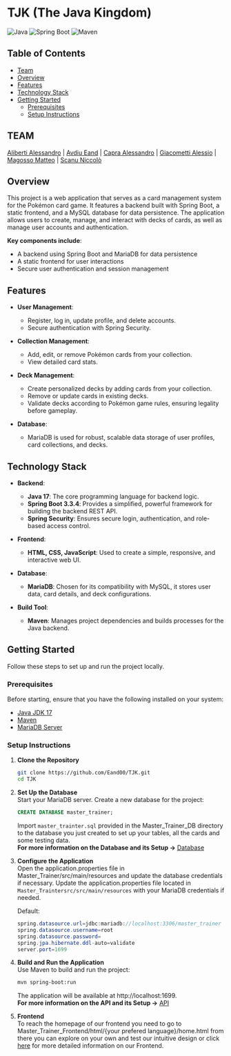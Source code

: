 # TJK (The Java Kingdom)

![Java](https://img.shields.io/badge/Java-17-blue) ![Spring Boot](https://img.shields.io/badge/Spring%20Boot-3.3.4-green) ![Maven](https://img.shields.io/badge/Maven-3.6.3-orange)

## Table of Contents
- [Team](#team)
- [Overview](#overview)
- [Features](#features)
- [Technology Stack](#technology-stack)
- [Getting Started](#getting-started)
  - [Prerequisites](#prerequisites)
  - [Setup Instructions](#setup-instructions)

## TEAM

[Aliberti Alessandro](https://github.com/alealiberti) | [Avdiu Eand](https://github.com/Eand00) | [Capra Alessandro](https://github.com/SonoBruttoma2004) | [Giacometti Alessio](https://github.com/ggiaco-lab) | [Magosso Matteo](https://github.com/mattemagosso) | [Scanu Niccolò](https://github.com/Nickooooss)

## Overview

This project is a web application that serves as a card management system for the Pokémon card game. It features a backend built with Spring Boot, a static frontend, and a MySQL database for data persistence. The application allows users to create, manage, and interact with decks of cards, as well as manage user accounts and authentication.

**Key components include**:
- A backend using Spring Boot and MariaDB for data persistence
- A static frontend for user interactions
- Secure user authentication and session management

## Features

- **User Management**: 
  - Register, log in, update profile, and delete accounts.
  - Secure authentication with Spring Security.

- **Collection Management**: 
  - Add, edit, or remove Pokémon cards from your collection.
  - View detailed card stats.

- **Deck Management**: 
  - Create personalized decks by adding cards from your collection.
  - Remove or update cards in existing decks.
  - Validate decks according to Pokémon game rules, ensuring legality before gameplay.

- **Database**: 
  - MariaDB is used for robust, scalable data storage of user profiles, card collections, and decks.


## Technology Stack

- **Backend**: 
  - **Java 17**: The core programming language for backend logic.
  - **Spring Boot 3.3.4**: Provides a simplified, powerful framework for building the backend REST API.
  - **Spring Security**: Ensures secure login, authentication, and role-based access control.

- **Frontend**: 
  - **HTML, CSS, JavaScript**: Used to create a simple, responsive, and interactive web UI.

- **Database**: 
  - **MariaDB**: Chosen for its compatibility with MySQL, it stores user data, card details, and deck configurations.

- **Build Tool**: 
  - **Maven**: Manages project dependencies and builds processes for the Java backend.

## Getting Started

Follow these steps to set up and run the project locally.

### Prerequisites

Before starting, ensure that you have the following installed on your system:

- [Java JDK 17](https://www.oracle.com/java/technologies/javase-jdk17-downloads.html)
- [Maven](https://maven.apache.org/install.html)
- [MariaDB Server](https://mariadb.org/download/)

### Setup Instructions

1. **Clone the Repository**
   ```bash
   git clone https://github.com/Eand00/TJK.git
   cd TJK
   ```
2. **Set Up the Database**  
   Start your MariaDB server.
   Create a new database for the project:
   ```sql
   CREATE DATABASE master_trainer;
   ```
   Import `master_trainter.sql` provided in the Master_Trainer_DB directory to the database you just created  to set up your tables, all the cards and some testing data.  
   **For more information on the Database and its Setup ->** [Database](./Master_Trainer_DB/UserManual.md)

3. **Configure the Application**   
   Open the application.properties file in Master_Trainer/src/main/resources and update the database credentials if necessary.
   Update the application.properties file located in `Master_Traintersrc/src/main/resources` with your MariaDB credentials if needed.  

   Default:
   ```java
   spring.datasource.url=jdbc:mariadb://localhost:3306/master_trainer
   spring.datasource.username=root
   spring.datasource.password=
   spring.jpa.hibernate.ddl-auto=validate
   server.port=1699
   ``` 

4. **Build and Run the Application**  
   Use Maven to build and run the project:
   ```bash
   mvn spring-boot:run
   ```
   The application will be available at http://localhost:1699.  
   **For more information on the API and its Setup ->** [API](./Master_Trainer/UsersManual.md)

5. **Frontend**  
   To reach the homepage of our frontend you need to go to Master_Trainer_Frontend/html/{your prefered language}/home.html from there you can explore on your own and test our intuitive design or click [here](Master_Trainer_Frontend/UserManual.md) for more detailed information on our Frontend.
